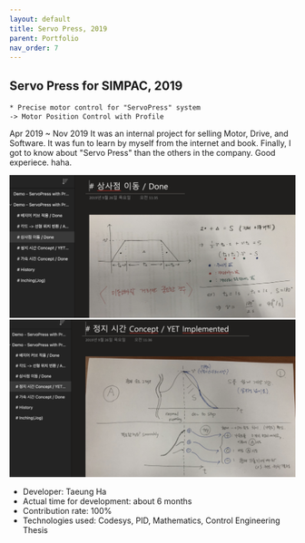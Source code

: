 ```yaml
---
layout: default
title: Servo Press, 2019
parent: Portfolio
nav_order: 7
---
```



## Servo Press for SIMPAC, 2019
    * Precise motor control for "ServoPress" system
    -> Motor Position Control with Profile
  
Apr 2019 ~ Nov 2019
It was an internal project for selling Motor, Drive, and Software. It was fun to learn by myself from the internet and book. Finally, I got to know about "Servo Press" than the others in the company. Good experiece. haha.

![img](/assets/images/portfolio-2019-servopress-01.png)
![img](/assets/images/portfolio-2019-servopress-02.png)

- Developer: Taeung Ha
- Actual time for development: about 6 months
- Contribution rate: 100%
- Technologies used: Codesys, PID, Mathematics, Control Engineering Thesis